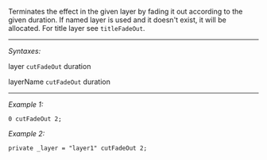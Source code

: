 Terminates the effect in the given layer by fading it out according to the given duration. If named layer is used and it doesn't exist, it will be allocated. For title layer see `titleFadeOut`.


---
*Syntaxes:*

layer `cutFadeOut`  duration

layerName `cutFadeOut`  duration

---
*Example 1:*

```sqf
0 cutFadeOut 2;
```

*Example 2:*

```sqf
private _layer = "layer1" cutFadeOut 2;
```